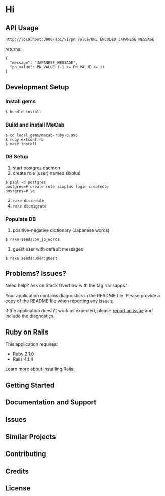 Hi
==

## API Usage

```
http://localhost:3000/api/v1/pn_value/URL_ENCODED_JAPANESE_MESSAGE
```

returns:

```
{
  "message": "JAPANESE_MESSAGE",
  "pn_value": PN_VALUE (-1 <= PN_VALUE <= 1)
}
```

## Development Setup

### Install gems

```
$ bundle install
```

### Build and install MeCab

```
$ cd local_gems/mecab-ruby-0.996
$ ruby extconf.rb
$ make install
```

### DB Setup

1. start postgres daemon
2. create role (user) named sixplus
  ```
  $ psql -d postgres
  postgres=# create role sixplus login createdb;
  postgres=# \q
  ```
3. `rake db:create`
4. `rake db:migrate`

### Populate DB

1. positive-negative dictionary (Japanese words)
  ```
  $ rake seeds:pn_jp_words
  ```

1. guest user with default messages
  ```
  $ rake seeds:user:guest
  ```

Problems? Issues?
-----------

Need help? Ask on Stack Overflow with the tag 'railsapps.'

Your application contains diagnostics in the README file. Please provide a copy of the README file when reporting any issues.

If the application doesn’t work as expected, please [report an issue](https://github.com/RailsApps/rails_apps_composer/issues)
and include the diagnostics.

Ruby on Rails
-------------

This application requires:

- Ruby 2.1.0
- Rails 4.1.4

Learn more about [Installing Rails](http://railsapps.github.io/installing-rails.html).

Getting Started
---------------

Documentation and Support
-------------------------

Issues
-------------

Similar Projects
----------------

Contributing
------------

Credits
-------

License
-------
